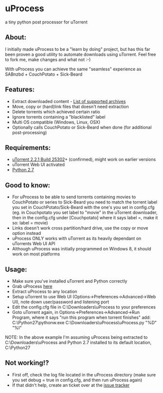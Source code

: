 uProcess
========

a tiny python post processor for uTorrent

About:
---------
I initially made uProcess to be a "learn by doing" project, but has this far been proven a good utility to automate downloads using uTorrent. Feel free to fork me, make changes and what not :-)

With uProcess you can achieve the same "seamless" experience as SABnzbd + CouchPotato + Sick-Beard

Features:
---------
- Extract downloaded content - [List of supported archives](http://www.rarlab.com/otherfmt.htm "List of supported archives")
- Move, copy or (hard)link files that doesn't need extraction
- Delete torrents which achieved certain ratio
- Ignore torrents containing a "blacklisted" label
- Multi OS compatible (Windows, Linux, OSX)
- Optionally calls CouchPotato or Sick-Beard when done (for additional post-processing)

Requirements:
---------
- [uTorrent 2.2.1 Build 25302](https://www.google.com/webhp?sourceid=chrome-instant&ion=1&ie=UTF-8#sclient=psy-ab&q=uTorrent+2.2.1+Build+25302&oq=uTorrent+2.2.1+Build+25302&gs_l=serp.12..0l2j0i30l2.6844.6844.0.8160.1.1.0.0.0.0.69.69.1.1.0...0.0...1c.1.14.psy-ab.ZcSwjn9xAbA&pbx=1&fp=1&biw=1920&bih=955&ion=1&bav=on.2,or.r_cp.r_qf.&cad=b
 "uTorrent 2.2.1 Build 25302")+ (confirmed), might work on earlier versions
- uTorrent Web UI activated
- [Python 2.7](http://www.python.org/download/releases/2.7/ "Python 2.7")

Good to know:
---------
- For uProcess to be able to send torrents containing movies to CouchPotato or series to Sick-Beard you need to match the torrent label you set in CouchPotato/Sick-Beard with the one's you set in config.cfg (eg. in Couchpotato you set label to "movie" in the uTorrent downloader, then in the config.cfg under [Couchpotato] where it says label =, make it so: label = movie)
- Links doesn't work cross partition/hard drive, use the copy or move option instead
- uProcess ONLY works with uTorrent as its heavily dependant on uTorrents Web UI API
- Although uProcess was initially programmed on Windows 8, it should work on most platforms

Usage:
---------
- Make sure you've installed uTorrent and Python correctly
- Grab uProcess [here](https://github.com/jkaberg/uProcess/archive/master.zip "here")
- Extract uProcess to any location
- Setup uTorrent to use Web UI (Options->Preferences->Advanced->Web UI), note down user/password and listening port
- Edit the config.cfg file in C:\Downloaders\uProcess to your preferences
- Goto uTorrent again, in Options->Preferences->Advanced->Run Program, where it says "run this program when torrent finishes" add: C:\Python27\pythonw.exe C:\Downloaders\uProcess\uProcess.py "%D" "%I"

NOTE: In the above example I'm assuming uProcess being extracted to C:\Downloaders\uProcess and Python 2.7 installed to its default location, C:\Python27

Not working!?
---------
- First off, check the log file located in the uProcess directory (make sure you set debug = true in config.cfg, and then run uProcess again)
- If that didn't help, create an ticket over at the [issue tracker](https://github.com/jkaberg/uProcess/issues "issue tracker")
